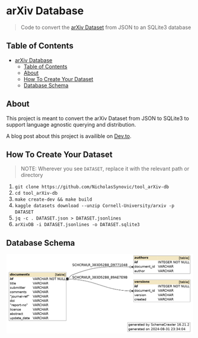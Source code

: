 # arXiv Database

> Code to convert the
> [arXiv Dataset](https://www.kaggle.com/datasets/Cornell-University/arxiv) from
> JSON to an SQLite3 database

## Table of Contents

- [arXiv Database](#arxiv-database)
  - [Table of Contents](#table-of-contents)
  - [About](#about)
  - [How To Create Your Dataset](#how-to-create-your-dataset)
  - [Database Schema](#database-schema)

## About

This project is meant to convert the arXiv Dataset from JSON to SQLite3 to
support language agnostic querying and distribution.

A blog post about this project is availible on [Dev.to](<>).

## How To Create Your Dataset

> NOTE: Wherever you see `DATASET`, replace it with the relevant path or
> directory

1. `git clone https://github.com/NicholasSynovic/tool_arXiv-db`
1. `cd tool_arXiv-db`
1. `make create-dev && make build`
1. `kaggle datasets download --unzip Cornell-University/arxiv -p DATASET`
1. `jq -c . DATASET.json > DATASET.jsonlines`
1. `arXivDB -i DATASET.jsonlines -o DATASET.sqlite3`

## Database Schema

![](data/images/schema.png)

